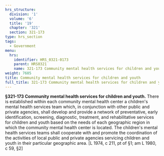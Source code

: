 ```yaml
---
hrs_structure:
  division: '1'
  volume: '6'
  title: '19'
  chapter: '321'
  section: 321-173
type: hrs_section
tags:
  - Government
menu:
  hrs:
    identifier: HRS_0321-0173
    parent: HRS0321
    name: 321-173 Community mental health services for children and youth
weight: 7605
title: Community mental health services for children and youth
full_title: 321-173 Community mental health services for children and youth
---
```

**§321-173 Community mental health services for children and youth.** There is established within each community mental health center a children's mental health services team which, in conjunction with other public and private agencies, shall develop and provide a network of preventative, early identification, screening, diagnostic, treatment, and rehabilitative services for children and youth based on the needs of each geographic region in which the community mental health center is located. The children's mental health services teams shall cooperate with and promote the coordination of the activities of local public and private agencies servicing children and youth in their particular geographic area. [L 1974, c 211, pt of §1; am L 1980, c 59, §2]